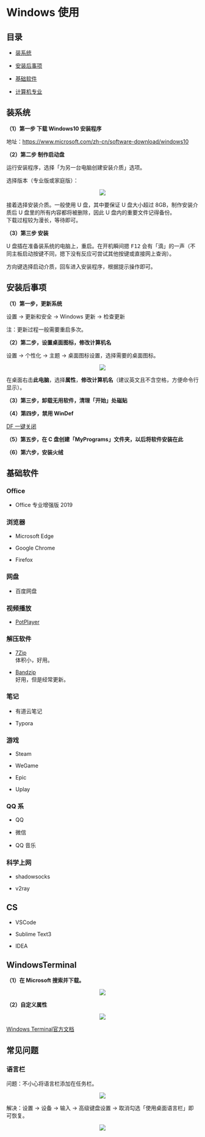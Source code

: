 # Windows 使用

## 目录

- [装系统](#装系统)  

- [安装后事项](#安装后事项)  

- [基础软件](#基础软件)  

- [计算机专业](#计算机专业)

## 装系统

**（1）第一步 下载 Windows10 安装程序**  

地址：https://www.microsoft.com/zh-cn/software-download/windows10  

**（2）第二步 制作启动盘**  

运行安装程序，选择「为另一台电脑创建安装介质」选项。  

选择版本（专业版或家庭版）：  
<div align="center">
<img = src="./img/p1.png">
</div>

接着选择安装介质。一般使用 U 盘，其中要保证 U 盘大小超过 8GB，制作安装介质后 U 盘里的所有内容都将被删除，因此 U 盘内的重要文件记得备份。  
下载过程较为漫长，等待即可。  

**（3）第三步 安装**  

U 盘插在准备装系统的电脑上，重启。在开机瞬间摁 <kbd>F12</kbd> 会有「滴」的一声（不同主板启动按键不同，摁下没有反应可尝试其他按键或直接网上查询）。  

方向键选择启动介质，回车进入安装程序，根据提示操作即可。


## 安装后事项

**（1）第一步，更新系统**  

设置 -> 更新和安全 -> Windows 更新 -> 检查更新  

注：更新过程一般需要重启多次。

**（2）第二步，设置桌面图标，修改计算机名**  

设置 -> 个性化 -> 主题 -> 桌面图标设置，选择需要的桌面图标。
<div align="center">
<img = src="./img/p2.png">
</div>

在桌面右击**此电脑**，选择**属性**，**修改计算机名**（建议英文且不含空格，方便命令行显示）。  

**（3）第三步，卸载无用软件，清理「开始」处磁贴**  


**（4）第四步，禁用 WinDef**  

<a href="./file/DF一键关闭.zip" download="DF"> DF 一键关闭 </a>

**（5）第五步，在 C 盘创建「MyPrograms」文件夹，以后将软件安装在此**  

**（6）第六步，安装火绒**  

## 基础软件

### Office  

- Office 专业增强版 2019  

### 浏览器
- Microsoft Edge  

- Google Chrome  

- Firefox  

### 网盘
- 百度网盘  

### 视频播放
- <a href = "http://potplayer.daum.net/"> PotPlayer </a>

### 解压软件
- <a href = "https://www.7-zip.org"> 7Zip </a>  
  体积小，好用。  

- <a href = "http://www.bandisoft.com"> Bandzip </a>  
  好用，但是经常更新。  

### 笔记
- 有道云笔记  

- Typora

### 游戏
- Steam  

- WeGame  

- Epic  

- Uplay

### QQ 系
- QQ

- 微信

- QQ 音乐

### 科学上网

- shadowsocks  

- v2ray  

## CS
- VSCode  

- Sublime Text3

- IDEA  


## WindowsTerminal

**（1）在 Microsoft 搜索并下载。**  

<div align="center">
<img src="./img/p5.png">
</div>

**（2）自定义属性**

<div align="center">
<img src="./img/p6.png">
</div>  

<a href="https://aka.ms/terminal-documentation">Windows Terminal官方文档</a>



## 常见问题

### 语言栏

问题：不小心将语言栏添加在任务栏。
<div align="center">
<img src="./img/p3.png">
</div>

解决：设置 -> 设备 -> 输入 -> 高级键盘设置 -> 取消勾选「使用桌面语言栏」即可恢复。   
<div align="center">
<img src="./img/p4.png">
</div>